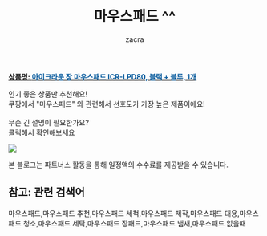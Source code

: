 ﻿---
layout: post
title:  "마우스패드 ^^"
author: zacra
categories: [ 아이템 ]
tags: [마우스패드,마우스패드 추천,마우스패드 세척,마우스패드 제작,마우스패드 대용,마우스패드 청소,마우스패드 세탁,마우스패드 장패드,마우스패드 냄새,마우스패드 없을때]
image: https://static.coupangcdn.com/image/retail/images/2016/09/20/11/6/6b956aaf-d9ca-457c-8a79-4c5e98ec5671.jpg 
description: "쿠팡에서 마우스패드 관련 키워드로 가장 고객 선호도가 높은 제품이랍니다."
rating: 4.5
---

<a href="https://link.coupang.com/re/AFFSDP?lptag=AF8407795&pageKey=7611080&itemId=33288816&vendorItemId=3049117254&traceid=V0-153-9973d67d9c11f27d"><b>상품명: <font color='#01579B'>아이크라운 장 마우스패드 ICR-LPD80, 블랙 + 블루, 1개</font></b></a>

인기 좋은 상품만 추천해요!<br/>
쿠팡에서 "마우스패드" 와 관련해서 선호도가 가장 높은 제품이에요!<br/><br/>
무슨 긴 설명이 필요한가요?  
클릭해서 확인해보세요


<a href="https://link.coupang.com/re/AFFSDP?lptag=AF8407795&pageKey=7611080&itemId=33288816&vendorItemId=3049117254&traceid=V0-153-9973d67d9c11f27d"><img src="https://thumbnail6.coupangcdn.com/thumbnails/remote/q89/image/product/content/vendorItem/2016/10/04/33288816/c29a18dc-e37b-4b7c-8ff6-e1cbd0a9fb32.jpg"></a> 

본 블로그는 파트너스 활동을 통해 일정액의 수수료를 제공받을 수 있습니다.

## 참고: 관련 검색어    
마우스패드,마우스패드 추천,마우스패드 세척,마우스패드 제작,마우스패드 대용,마우스패드 청소,마우스패드 세탁,마우스패드 장패드,마우스패드 냄새,마우스패드 없을때